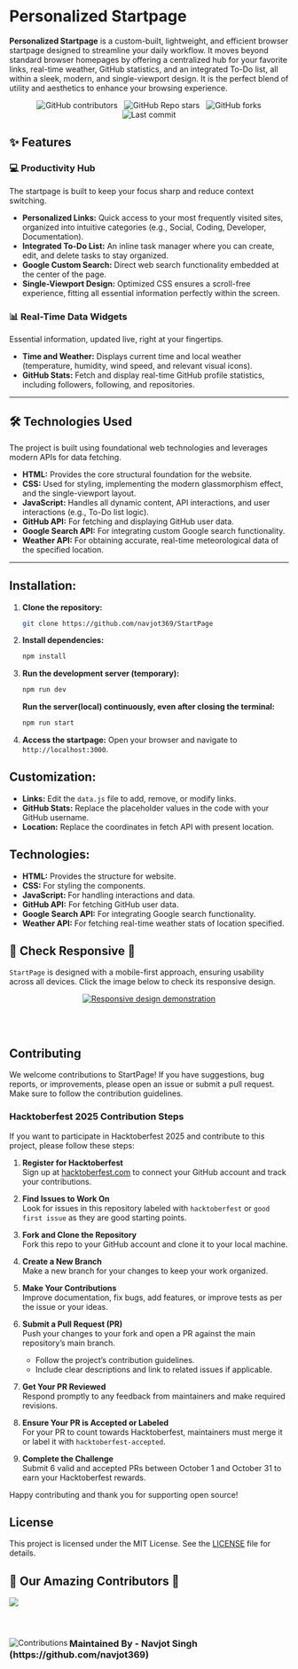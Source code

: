 # **Personalized Startpage**

**Personalized Startpage** is a custom-built, lightweight, and efficient browser startpage designed to streamline your daily workflow. It moves beyond standard browser homepages by offering a centralized hub for your favorite links, real-time weather, GitHub statistics, and an integrated To-Do list, all within a sleek, modern, and single-viewport design. It is the perfect blend of utility and aesthetics to enhance your browsing experience.

<div align="center">
  <img alt="GitHub contributors" src="https://img.shields.io/github/contributors/navjot369/StartPage?style=for-the-badge&color=black">
  <img alt="GitHub Repo stars" src="https://img.shields.io/github/stars/navjot369/StartPage?style=for-the-badge&color=black">
  <img alt="GitHub forks" src="https://img.shields.io/github/forks/navjot369/StartPage?style=for-the-badge&color=black">
  <img alt="Last commit" src="https://img.shields.io/github/last-commit/navjot369/StartPage?style=for-the-badge&color=black">
</div>

## ✨ Features

### 💻 Productivity Hub
The startpage is built to keep your focus sharp and reduce context switching.
- **Personalized Links:** Quick access to your most frequently visited sites, organized into intuitive categories (e.g., Social, Coding, Developer, Documentation).
- **Integrated To-Do List:** An inline task manager where you can create, edit, and delete tasks to stay organized.
- **Google Custom Search:** Direct web search functionality embedded at the center of the page.
- **Single-Viewport Design:** Optimized CSS ensures a scroll-free experience, fitting all essential information perfectly within the screen.

### 📊 Real-Time Data Widgets
Essential information, updated live, right at your fingertips.
- **Time and Weather:** Displays current time and local weather (temperature, humidity, wind speed, and relevant visual icons).
- **GitHub Stats:** Fetch and display real-time GitHub profile statistics, including followers, following, and repositories.

---

## 🛠️ Technologies Used
The project is built using foundational web technologies and leverages modern APIs for data fetching.

- **HTML:** Provides the core structural foundation for the website.
- **CSS:** Used for styling, implementing the modern glassmorphism effect, and the single-viewport layout.
- **JavaScript:** Handles all dynamic content, API interactions, and user interactions (e.g., To-Do list logic).
- **GitHub API:** For fetching and displaying GitHub user data.
- **Google Search API:** For integrating custom Google search functionality.
- **Weather API:** For obtaining accurate, real-time meteorological data of the specified location.

---
## **Installation:**

1. **Clone the repository:**
   ```bash
   git clone https://github.com/navjot369/StartPage
   ```
2. **Install dependencies:**
   ```bash
   npm install
   ```
3. **Run the development server (temporary):**
   ```bash
   npm run dev
   ```
   **Run the server(local) continuously, even after closing the terminal:**
   ```bash
   npm run start
   ```
5. **Access the startpage:** Open your browser and navigate to `http://localhost:3000`.
   

## **Customization:**

* **Links:** Edit the `data.js` file to add, remove, or modify links.
* **GitHub Stats:** Replace the placeholder values in the code with your GitHub username.
* **Location:** Replace the coordinates in fetch API with present location.

## **Technologies:**

* **HTML:** Provides the structure for website.
* **CSS:** For styling the components.
* **JavaScript:** For handling interactions and data.
* **GitHub API:** For fetching GitHub user data.
* **Google Search API:** For integrating Google search functionality.
* **Weather API:** For fetching real-time weather stats of location specified.

## 📲 Check Responsive 📲

```StartPage``` is designed with a mobile-first approach, ensuring usability across all devices. Click the image below to check its responsive design.

<div align="center">
  <a href="https://ui.dev/amiresponsive?url=https://start-page-brown.vercel.app" target="_blank">
    <img src="./readme_images/responsive.png" alt="Responsive design demonstration" />
  </a>
</div>

<br><br>


## Contributing

We welcome contributions to StartPage! If you have suggestions, bug reports, or improvements, please open an issue or submit a pull request. Make sure to follow the contribution guidelines.

### Hacktoberfest 2025 Contribution Steps

If you want to participate in Hacktoberfest 2025 and contribute to this project, please follow these steps:

1. **Register for Hacktoberfest**  
   Sign up at [hacktoberfest.com](https://hacktoberfest.com) to connect your GitHub account and track your contributions.

2. **Find Issues to Work On**  
   Look for issues in this repository labeled with `hacktoberfest` or `good first issue` as they are good starting points.

3. **Fork and Clone the Repository**  
   Fork this repo to your GitHub account and clone it to your local machine.

4. **Create a New Branch**  
   Make a new branch for your changes to keep your work organized.

5. **Make Your Contributions**  
   Improve documentation, fix bugs, add features, or improve tests as per the issue or your ideas.

6. **Submit a Pull Request (PR)**  
   Push your changes to your fork and open a PR against the main repository’s main branch.  
   - Follow the project’s contribution guidelines.  
   - Include clear descriptions and link to related issues if applicable.

7. **Get Your PR Reviewed**  
   Respond promptly to any feedback from maintainers and make required revisions.

8. **Ensure Your PR is Accepted or Labeled**  
   For your PR to count towards Hacktoberfest, maintainers must merge it or label it with `hacktoberfest-accepted`.

9. **Complete the Challenge**  
   Submit 6 valid and accepted PRs between October 1 and October 31 to earn your Hacktoberfest rewards.

Happy contributing and thank you for supporting open source!


## License
This project is licensed under the MIT License. See the [LICENSE](LICENSE) file for details.

<div>
  <h2>🙌 Our Amazing Contributors 🙌</h2>
  <a href="https://github.com/repo=navjot369/StartPage/graphs/contributors" align="center">
  <img src="https://contrib.rocks/image?repo=navjot369/StartPage&v=1" />
</a>
</div>
<br><br>
<div align="center">
  <img src="https://contrib.rocks/image?repo=navjot369/navjot369" alt="Contributions" align="left">
  <h3 align="left">Maintained By - Navjot Singh <br>(https://github.com/navjot369)</h3>
</div>


